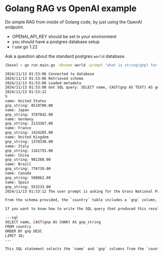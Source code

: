 Golang RAG vs OpenAI example
============================

Do simple RAG from inside of Golang code,
by just using the OpenAI endpoint.

- OPENAI\_API\_KEY should be set in your environment
- you should have a postgres database setup
- I use go 1.22

Ask a question about the standard postgres `world` database.

```bash
(base) > go run main.go -dbname world -prompt "what is string(gnp) for countries top 10"

2024/11/13 01:53:06 Connected to database
2024/11/13 01:53:06 Retrieved schema
2024/11/13 01:53:06 Loaded metadata
2024/11/13 01:53:08 Got SQL query: SELECT name, CAST(gnp AS TEXT) AS gnp_string FROM country ORDER BY gnp DESC LIMIT 10;
2024/11/13 01:53:12 
%
name: United States
gnp_string: 8510700.00
name: Japan
gnp_string: 3787042.00
name: Germany
gnp_string: 2133367.00
name: France
gnp_string: 1424285.00
name: United Kingdom
gnp_string: 1378330.00
name: Italy
gnp_string: 1161755.00
name: China
gnp_string: 982268.00
name: Brazil
gnp_string: 776739.00
name: Canada
gnp_string: 598862.00
name: Spain
gnp_string: 553233.00
2024/11/13 01:53:12 The user prompt is asking for the Gross National Product (GNP) of the top 10 countries by GNP, presented as a string. The resulting query appears to have correctly retrieved the GNP values for the top 10 countries, converting them into string format with two decimal places. 

From the schema provided, the `country` table includes a `gnp` column, which stores the GNP values. The query likely ordered the countries by their GNP in descending order and selected the top 10 entries. The result is a list of country names along with their GNP values formatted as strings.

If you want to know how to write the SQL query that produced this result, it would look something like this:

---sql
SELECT name, CAST(gnp AS CHAR) AS gnp_string
FROM country
ORDER BY gnp DESC
LIMIT 10;
---

This SQL statement selects the `name` and `gnp` columns from the `country` table, casts the `gnp` values to a string, orders the results by `gnp` in descending order, and limits the results to the top 10 countries.
```

